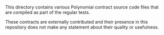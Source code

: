 This directory contains various Polynomial contract source code files
that are compiled as part of the regular tests.

These contracts are externally contributed and their presence in this
repository does not make any statement about their quality or usefulness.
